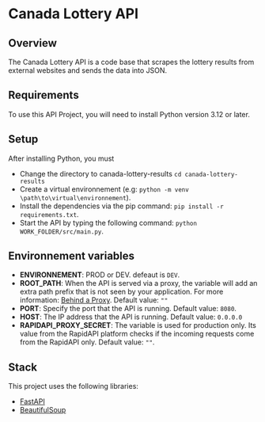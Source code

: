 # Canada Lottery API

## Overview
The Canada Lottery API is a code base that scrapes the lottery results from external websites and sends the data into JSON.

## Requirements
To use this API Project, you will need to install Python version 3.12 or later.

## Setup
After installing Python, you must
* Change the directory to canada-lottery-results `cd canada-lottery-results`
* Create a virtual environnement (e.g: `python -m venv \path\to\virtual\environnement`).
* Install the dependencies via the pip command: `pip install -r requirements.txt`.
* Start the API by typing the following command: `python WORK_FOLDER/src/main.py`.


## Environnement variables
* **ENVIRONNEMENT**: PROD or DEV. defeaut is `DEV`.
* **ROOT_PATH**: When the API is served via a proxy, the variable will add an extra path prefix that is not seen by your application. For more information: [Behind a Proxy](https://fastapi.tiangolo.com/advanced/behind-a-proxy/?h=proxy). Default value: `""`
* **PORT**: Specify the port that the API is running. Default value: `8080`.
* **HOST**: The IP address that the API is running. Default value: `0.0.0.0`
* **RAPIDAPI_PROXY_SECRET**: The variable is used for production only. Its value from the RapidAPI platform checks if the incoming requests come from the RapidAPI only. Default value: `""`.

## Stack
This project uses the following libraries:
* [FastAPI](https://fastapi.tiangolo.com/)
* [BeautifulSoup](https://www.crummy.com/software/BeautifulSoup/bs4/doc/)